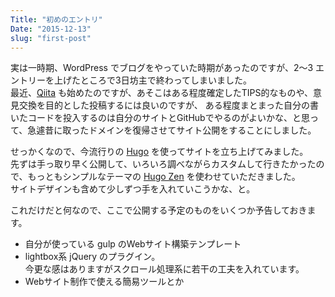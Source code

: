 ```yaml
---
Title: "初めのエントリ"
Date: "2015-12-13"
slug: "first-post"
---
```

実は一時期、WordPress でブログをやっていた時期があったのですが、2～3 エントリーを上げたところで3日坊主で終わってしまいました。  
最近、[Qiita](http://qiita.com/okamoai) も始めたのですが、あそこはある程度確定したTIPS的なものや、意見交換を目的とした投稿するには良いのですが、
ある程度まとまった自分の書いたコードを投入するのは自分のサイトとGitHubでやるのがよいかな、と思って、急遽昔に取ったドメインを復帰させてサイト公開をすることにしました。

せっかくなので、今流行りの [Hugo](https://gohugo.io/) を使ってサイトを立ち上げてみました。  
先ずは手っ取り早く公開して、いろいろ調べながらカスタムして行きたかったので、もっともシンプルなテーマの [Hugo Zen](http://rakuishi.com/archives/hugo-zen/) を使わせていただきました。  
サイトデザインも含めて少しずつ手を入れていこうかな、と。

これだけだと何なので、ここで公開する予定のものをいくつか予告しておきます。

- 自分が使っている gulp のWebサイト構築テンプレート
- lightbox系 jQuery のプラグイン。  
今更な感はありますがスクロール処理系に若干の工夫を入れています。
- Webサイト制作で使える簡易ツールとか